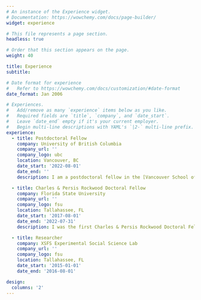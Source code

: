 ```yaml
---
# An instance of the Experience widget.
# Documentation: https://wowchemy.com/docs/page-builder/
widget: experience

# This file represents a page section.
headless: true

# Order that this section appears on the page.
weight: 40

title: Experience
subtitle:

# Date format for experience
#   Refer to https://wowchemy.com/docs/customization/#date-format
date_format: Jan 2006

# Experiences.
#   Add/remove as many `experience` items below as you like.
#   Required fields are `title`, `company`, and `date_start`.
#   Leave `date_end` empty if it's your current employer.
#   Begin multi-line descriptions with YAML's `|2-` multi-line prefix.
experience:
  - title: Postdoctoral Fellow
    company: University of British Columbia
    company_url: ''
    company_logo: ubc
    location: Vancouver, BC
    date_start: '2022-08-01'
    date_end: ''
    description: I am a postdoctoral fellow in the [Vancouver School of Economics](https://economics.ubc.ca) and the [Center for Innovative Data in Economics Research (CIDER)](https://economics.ubc.ca/cider/research-activity/) at UBC

  - title: Charles & Persis Rockwood Doctoral Fellow 
    company: Florida State University
    company_url: ''
    company_logo: fsu
    location: Tallahassee, FL
    date_start: '2017-08-01'
    date_end: '2022-07-31'
    description: I was the first Charles & Persis Rockwood Doctoral Fellow and a Research Fellow of the L. Charles Hilton Center in the Departments of [Economics](https://coss.fsu.edu/economics/) and [Scientific Computing](https://sc.fsu.edu/) at FSU.

  - title: Researcher
    company: XSFS Experimental Social Science Lab
    company_url: ''
    company_logo: fsu
    location: Tallahassee, FL
    date_start: '2015-01-01'
    date_end: '2016-08-01'

design:
  columns: '2'
---
```

